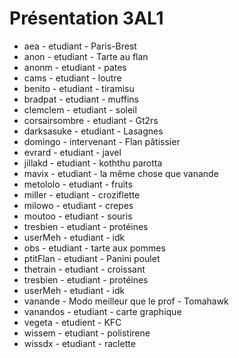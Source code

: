 # Présentation 3AL1

- aea - etudiant - Paris-Brest
- anon - etudiant - Tarte au flan
- anonm - etudiant - pates
- cams - etudiant - loutre
- benito - etudiant - tiramisu
- bradpat - etudiant - muffins
- clemclem - etudiant - soleil
- corsairsombre - etudiant - Gt2rs
- darksasuke - etudiant - Lasagnes
- domingo - intervenant - Flan pâtissier
- evrard - etudiant - javel
- jillakd - etudiant - koththu parotta
- mavix - etudiant - la même chose que vanande
- metololo - etudiant - fruits
- miller - etudiant - croziflette 
- milowo - etudiant - crepes
- moutoo - etudiant - souris
- tresbien - etudiant - protéines
- userMeh - etudiant - idk
- obs - etudiant - tarte aux pommes
- ptitFlan - etudiant - Panini poulet
- thetrain - etudiant - croissant
- tresbien - etudiant - protéines
- userMeh - etudiant - idk
- vanande - Modo meilleur que le prof - Tomahawk
- vanandos - etudiant - carte graphique
- vegeta - etudient - KFC
- wissem - etudiant - polistirene
- wissdx - etudiant - raclette

